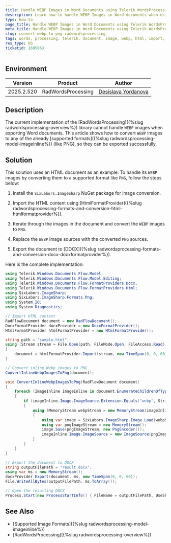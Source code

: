 ```yaml
---
title: Handle WEBP Images in Word Documents using Telerik WordsProcessing
description: Learn how to handle WEBP Images in Word documents when using Telerik WordsProcessing, by converting them to PNG.
type: how-to
page_title: Handle WEBP Images in Word Documents using Telerik WordsProcessing
meta_title: Handle WEBP Images in Word Documents using Telerik WordsProcessing
slug: convert-webp-to-png-radwordsprocessing
tags: words, processing, telerik, document, image, webp, html, import, docx, export, png, convert
res_type: kb
ticketid: 1695863
---
```


## Environment
| Version | Product | Author | 
| ---- | ---- | ---- | 
| 2025.2.520| RadWordsProcessing |[Desislava Yordanova](https://www.telerik.com/blogs/author/desislava-yordanova)| 

## Description

The current implementation of the [RadWordsProcessing]({%slug radwordsprocessing-overview%}) library cannot handle `WEBP` images when exporting Word documents. This article shows how to convert `WEBP` images to any of the already [supported formats]({%slug radwordsprocessing-model-imageinline%}) (like PNG), so they can be exported successfully.

## Solution

This solution uses an HTML document as an example. To handle its `WEBP` images by converting them to a supported format like `PNG`, follow the steps below:

1. Install the `SixLabors.ImageSharp` NuGet package for image conversion.

2. Import the HTML content using [HtmlFormatProvider]({%slug radwordsprocessing-formats-and-conversion-html-htmlformatprovider%}).

3. Iterate through the images in the document and convert the `WEBP` images to `PNG`.

4. Replace the `WEBP` image sources with the converted `PNG` sources.

5. Export the document to [DOCX]({%slug radwordsprocessing-formats-and-conversion-docx-docxformatprovider%}).

Here is the complete implementation:

```csharp
using Telerik.Windows.Documents.Flow.Model;
using Telerik.Windows.Documents.Flow.Model.Editing;
using Telerik.Windows.Documents.Flow.FormatProviders.Docx;
using Telerik.Windows.Documents.Flow.FormatProviders.Html;
using SixLabors.ImageSharp;
using SixLabors.ImageSharp.Formats.Png;
using System.IO;
using System.Diagnostics;

// Import HTML content
RadFlowDocument document = new RadFlowDocument();
DocxFormatProvider docxProvider = new DocxFormatProvider();
HtmlFormatProvider htmlFormatProvider = new HtmlFormatProvider();

string path = "sample.html";
using (Stream stream = File.Open(path, FileMode.Open, FileAccess.Read))
{
    document = htmlFormatProvider.Import(stream, new TimeSpan(0, 0, 60));
}

// Convert inline Webp images to PNG
ConvertInlineWebpImagesToPng(document);

void ConvertInlineWebpImagesToPng(RadFlowDocument document)
{
    foreach (ImageInline imageInline in document.EnumerateChildrenOfType<ImageInline>())
    {
        if (imageInline.Image.ImageSource.Extension.Equals("webp", StringComparison.InvariantCultureIgnoreCase))
        {
            using (MemoryStream webpStream = new MemoryStream(imageInline.Image.ImageSource.Data))
            {
                using var image = SixLabors.ImageSharp.Image.Load(webpStream);
                using var pngImageStream = new MemoryStream();
                image.Save(pngImageStream, new PngEncoder());
                imageInline.Image.ImageSource = new ImageSource(pngImageStream.ToArray(), "png");
            }
        }
    }
}

// Export the document to DOCX
string outputFilePath = "result.docx";
using var ms = new MemoryStream();
docxProvider.Export(document, ms, new TimeSpan(0, 0, 60));
File.WriteAllBytes(outputFilePath, ms.ToArray());

// Open the resulting DOCX
Process.Start(new ProcessStartInfo() { FileName = outputFilePath, UseShellExecute = true });
```

## See Also

- [Supported Image Formats]({%slug radwordsprocessing-model-imageinline%})
- [RadWordsProcessing]({%slug radwordsprocessing-overview%})
